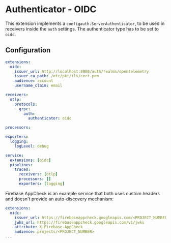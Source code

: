 # Authenticator - OIDC

This extension implements a `configauth.ServerAuthenticator`, to be used in receivers inside the `auth` settings. The authenticator type has to be set to `oidc`.

## Configuration

```yaml
extensions:
  oidc:
    issuer_url: http://localhost:8080/auth/realms/opentelemetry
    issuer_ca_path: /etc/pki/tls/cert.pem
    audience: account
    username_claim: email

receivers:
  otlp:
    protocols:
      grpc:
        auth:
          authenticator: oidc

processors:

exporters:
  logging:
    logLevel: debug

service:
  extensions: [oidc]
  pipelines:
    traces:
      receivers: [otlp]
      processors: []
      exporters: [logging]
```

Firebase AppCheck is an example service that both uses custom headers and doesn't provide an auto-discovery mechanism:

```yaml
extensions:
  oidc:
    issuer_url: https://firebaseappcheck.googleapis.com/<PROJECT_NUMBER>
    jwks_url: https://firebaseappcheck.googleapis.com/v1/jwks
    attribute: X-Firebase-AppCheck
    audience: projects/<PROJECT_NUMBER>
...
```